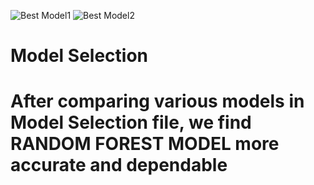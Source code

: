![Best Model1](https://user-images.githubusercontent.com/80167752/201027078-1d9413c8-6433-4b13-8f8b-26c6ff48204c.png)
![Best Model2](https://user-images.githubusercontent.com/80167752/201027082-534ddd19-da1b-43ea-b0ab-56e8be83bf46.png)
<h1>Model Selection<h1>
  <p> After comparing various models in Model Selection file, we find RANDOM FOREST MODEL more accurate and dependable</p>
